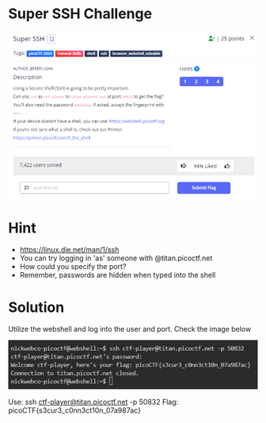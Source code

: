 # Super SSH Challenge

![Super SSH Challenge](https://github.com/Nickwebco/CyberVets/blob/main/PicoCTF/General%20Skills/Super%20SSH/images/Super%20SSH%20Challenge.png?raw=true)

# Hint
- https://linux.die.net/man/1/ssh
- You can try logging in 'as' someone with <user>@titan.picoctf.net
- How could you specify the port?
- Remember, passwords are hidden when typed into the shell

# Solution
Utilize the webshell and log into the user and port.  Check the image below

![webshell soln](https://github.com/Nickwebco/CyberVets/blob/main/PicoCTF/General%20Skills/Super%20SSH/images/ssh-sln.png?raw=true)

Use:  ssh ctf-player@titan.picoctf.net -p 50832
Flag: picoCTF{s3cur3_c0nn3ct10n_07a987ac}
